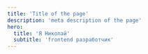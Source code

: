 ```yaml
---
title: 'Title of the page'
description: 'meta description of the page'
hero:
  title: 'Я Николай'
  subtitle: 'frontend разработчик'
---
```


